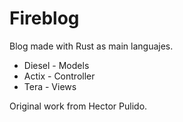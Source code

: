 # Fireblog

Blog made with Rust as main languajes.

* Diesel - Models
* Actix - Controller
* Tera - Views

Original work from Hector Pulido.